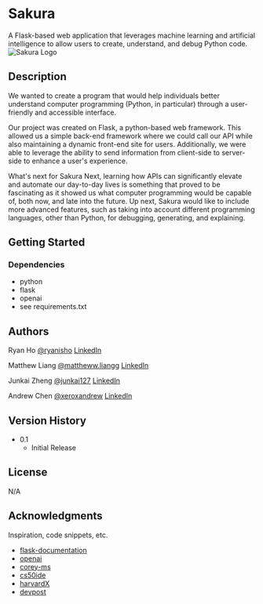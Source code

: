 # Sakura

A Flask-based web application that leverages machine learning and artificial intelligence to allow users to create, understand, and debug Python code.
![Sakura Logo](http://url/to/img.png)
## Description

We wanted to create a program that would help individuals better understand computer programming (Python, in particular) through a user-friendly and accessible interface.

Our project was created on Flask, a python-based web framework. This allowed us a simple back-end framework where we could call our API while also maintaining a dynamic front-end site for users. Additionally, we were able to leverage the ability to send information from client-side to server-side to enhance a user's experience.

What's next for Sakura
Next, learning how APIs can significantly elevate and automate our day-to-day lives is something that proved to be fascinating as it showed us what computer programming would be capable of, both now, and late into the future. Up next, Sakura would like to include more advanced features, such as taking into account different programming languages, other than Python, for debugging, generating, and explaining.

## Getting Started

### Dependencies

* python
* flask
* openai
* see requirements.txt

## Authors

Ryan Ho
[@ryanisho](https://instagram.com/ryanisho)
[LinkedIn](https://www.linkedin.com/in/ryanisho/)

Matthew Liang
[@mattheww.liangg](https://www.instagram.com/mattheww.liangg/)
[LinkedIn](https://www.linkedin.com/in/matthew-liang-7681541b7/)

Junkai Zheng
[@junkai127](https://www.instagram.com/junkai127/)
[LinkedIn](https://www.linkedin.com/in/junkai-zheng-b20982210/)

Andrew Chen
[@xeroxandrew](https://instagram.com/xeroxandrew)
[LinkedIn](https://www.linkedin.com/in/andrewchen3/)


## Version History

* 0.1
    * Initial Release

## License

N/A

## Acknowledgments

Inspiration, code snippets, etc.
* [flask-documentation](https://flask.palletsprojects.com/en/2.2.x/)
* [openai](https://beta.openai.com/docs/)
* [corey-ms](https://www.youtube.com/c/Coreyms)
* [cs50ide](https://ide.cs50.io/f799d562fe1642c5b01355ad9c50a13e)
* [harvardX](https://www.edx.org/school/harvardx)
* [devpost](https://devpost.com/software/sakura-xa286u?ref_content=user-portfolio&ref_feature=in_progress)
